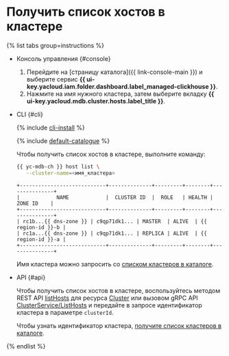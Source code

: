 # Получить список хостов в кластере

{% list tabs group=instructions %}

- Консоль управления {#console}

  1. Перейдите на [страницу каталога]({{ link-console-main }}) и выберите сервис **{{ ui-key.yacloud.iam.folder.dashboard.label_managed-clickhouse }}**.
  1. Нажмите на имя нужного кластера, затем выберите вкладку **{{ ui-key.yacloud.mdb.cluster.hosts.label_title }}**.

- CLI {#cli}

  {% include [cli-install](../../cli-install.md) %}

  {% include [default-catalogue](../../default-catalogue.md) %}

  Чтобы получить список хостов в кластере, выполните команду:

  ```bash
  {{ yc-mdb-ch }} host list \
     --cluster-name=<имя_кластера>
  ```

  ```text
  +----------------------------+--------------+---------+--------+---------------+
  |            NAME            |  CLUSTER ID  |  ROLE   | HEALTH |    ZONE ID    |
  +----------------------------+--------------+---------+--------+---------------+
  | rc1b...{{ dns-zone }} | c9qp71dk1... | MASTER  | ALIVE  | {{ region-id }}-b |
  | rc1a...{{ dns-zone }} | c9qp71dk1... | REPLICA | ALIVE  | {{ region-id }}-a |
  +----------------------------+--------------+---------+--------+---------------+
  ```

  Имя кластера можно запросить со [списком кластеров в каталоге](../../../managed-clickhouse/operations/cluster-list.md#list-clusters).

- API {#api}

  Чтобы получить список хостов в кластере, воспользуйтесь методом REST API [listHosts](../../../managed-clickhouse/api-ref/Cluster/listHosts.md) для ресурса [Cluster](../../../managed-clickhouse/api-ref/Cluster/index.md) или вызовом gRPC API [ClusterService/ListHosts](../../../managed-clickhouse/api-ref/grpc/cluster_service.md#ListHosts) и передайте в запросе идентификатор кластера в параметре `clusterId`.

  Чтобы узнать идентификатор кластера, [получите список кластеров в каталоге](../../../managed-clickhouse/operations/cluster-list.md).

{% endlist %}
